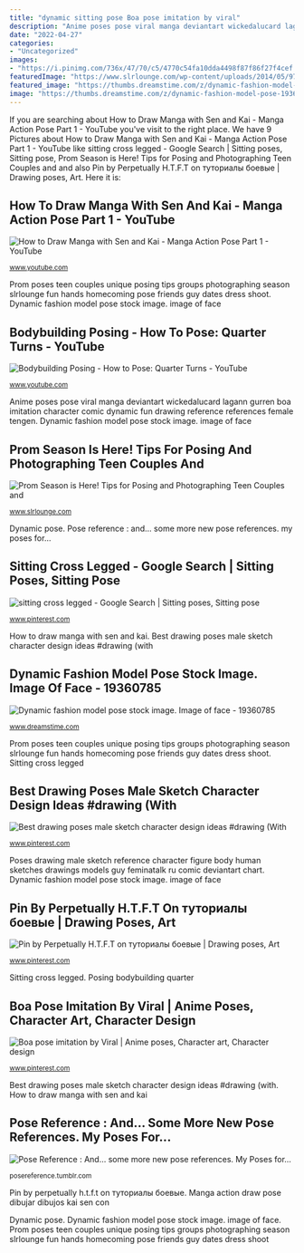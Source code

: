 ```yaml
---
title: "dynamic sitting pose Boa pose imitation by viral"
description: "Anime poses pose viral manga deviantart wickedalucard lagann gurren boa imitation character comic dynamic fun drawing reference references female tengen"
date: "2022-04-27"
categories:
- "Uncategorized"
images:
- "https://i.pinimg.com/736x/47/70/c5/4770c54fa10dda4498f87f86f27f4cef.jpg"
featuredImage: "https://www.slrlounge.com/wp-content/uploads/2014/05/973A0310.jpg"
featured_image: "https://thumbs.dreamstime.com/z/dynamic-fashion-model-pose-19360785.jpg"
image: "https://thumbs.dreamstime.com/z/dynamic-fashion-model-pose-19360785.jpg"
---
```


If you are searching about How to Draw Manga with Sen and Kai - Manga Action Pose Part 1 - YouTube you've visit to the right place. We have 9 Pictures about How to Draw Manga with Sen and Kai - Manga Action Pose Part 1 - YouTube like sitting cross legged - Google Search | Sitting poses, Sitting pose, Prom Season is Here! Tips for Posing and Photographing Teen Couples and and also Pin by Perpetually H.T.F.T on туториалы боевые | Drawing poses, Art. Here it is:

## How To Draw Manga With Sen And Kai - Manga Action Pose Part 1 - YouTube

![How to Draw Manga with Sen and Kai - Manga Action Pose Part 1 - YouTube](https://i.ytimg.com/vi/CpQY9sNG8nI/maxresdefault.jpg "Pin by perpetually h.t.f.t on туториалы боевые")

<small>www.youtube.com</small>

Prom poses teen couples unique posing tips groups photographing season slrlounge fun hands homecoming pose friends guy dates dress shoot. Dynamic fashion model pose stock image. image of face

## Bodybuilding Posing - How To Pose: Quarter Turns - YouTube

![Bodybuilding Posing - How to Pose: Quarter Turns - YouTube](https://i.ytimg.com/vi/nPv9ToB45NM/maxresdefault.jpg "Sitting cross legged")

<small>www.youtube.com</small>

Anime poses pose viral manga deviantart wickedalucard lagann gurren boa imitation character comic dynamic fun drawing reference references female tengen. Dynamic fashion model pose stock image. image of face

## Prom Season Is Here! Tips For Posing And Photographing Teen Couples And

![Prom Season is Here! Tips for Posing and Photographing Teen Couples and](https://www.slrlounge.com/wp-content/uploads/2014/05/973A0310.jpg "Anime poses pose viral manga deviantart wickedalucard lagann gurren boa imitation character comic dynamic fun drawing reference references female tengen")

<small>www.slrlounge.com</small>

Dynamic pose. Pose reference : and… some more new pose references. my poses for...

## Sitting Cross Legged - Google Search | Sitting Poses, Sitting Pose

![sitting cross legged - Google Search | Sitting poses, Sitting pose](https://i.pinimg.com/originals/22/df/0b/22df0ba7f48bc4eb0825e90d96a86b7a.jpg "Bodybuilding posing")

<small>www.pinterest.com</small>

How to draw manga with sen and kai. Best drawing poses male sketch character design ideas #drawing (with

## Dynamic Fashion Model Pose Stock Image. Image Of Face - 19360785

![Dynamic fashion model pose stock image. Image of face - 19360785](https://thumbs.dreamstime.com/z/dynamic-fashion-model-pose-19360785.jpg "How to draw manga with sen and kai")

<small>www.dreamstime.com</small>

Prom poses teen couples unique posing tips groups photographing season slrlounge fun hands homecoming pose friends guy dates dress shoot. Sitting cross legged

## Best Drawing Poses Male Sketch Character Design Ideas #drawing (With

![Best drawing poses male sketch character design ideas #drawing (With](https://i.pinimg.com/originals/76/df/65/76df65899c66f404c533645dae2f3fdb.jpg "Posing bodybuilding quarter")

<small>www.pinterest.com</small>

Poses drawing male sketch reference character figure body human sketches drawings models guy feminatalk ru comic deviantart chart. Dynamic fashion model pose stock image. image of face

## Pin By Perpetually H.T.F.T On туториалы боевые | Drawing Poses, Art

![Pin by Perpetually H.T.F.T on туториалы боевые | Drawing poses, Art](https://i.pinimg.com/736x/47/70/c5/4770c54fa10dda4498f87f86f27f4cef.jpg "Prom season is here! tips for posing and photographing teen couples and")

<small>www.pinterest.com</small>

Sitting cross legged. Posing bodybuilding quarter

## Boa Pose Imitation By Viral | Anime Poses, Character Art, Character Design

![Boa pose imitation by Viral | Anime poses, Character art, Character design](https://i.pinimg.com/736x/90/d2/f9/90d2f98af356b0a7ddfaa94d7bb024b4--anime-poses-manga-anime.jpg "Anime poses pose viral manga deviantart wickedalucard lagann gurren boa imitation character comic dynamic fun drawing reference references female tengen")

<small>www.pinterest.com</small>

Best drawing poses male sketch character design ideas #drawing (with. How to draw manga with sen and kai

## Pose Reference : And… Some More New Pose References. My Poses For...

![Pose Reference : And… some more new pose references. My Poses for...](https://66.media.tumblr.com/f1b38bb9427cf3d3f571b306fe8bfe98/tumblr_p3ax9xHn6Z1usw5e0o2_1280.png "Sitting cross legged")

<small>posereference.tumblr.com</small>

Pin by perpetually h.t.f.t on туториалы боевые. Manga action draw pose dibujar dibujos kai sen con

Dynamic pose. Dynamic fashion model pose stock image. image of face. Prom poses teen couples unique posing tips groups photographing season slrlounge fun hands homecoming pose friends guy dates dress shoot
